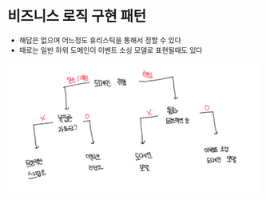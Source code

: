 # 비즈니스 로직 구현 패턴

- 해답은 없으며 어느정도 휴리스틱을 통해서 정할 수 있다
- 때로는 일반 하위 도메인이 이벤트 소싱 모델로 표현될때도 있다

![alt text](image.png)
